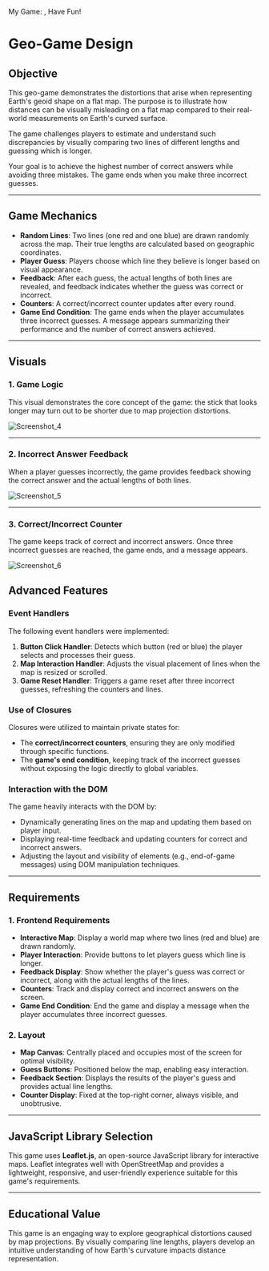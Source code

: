 My Game: , Have Fun!
 


# Geo-Game Design

## Objective

This geo-game demonstrates the distortions that arise when representing Earth's geoid shape on a flat map. The purpose is to illustrate how distances can be visually misleading on a flat map compared to their real-world measurements on Earth's curved surface.

The game challenges players to estimate and understand such discrepancies by visually comparing two lines of different lengths and guessing which is longer.

Your goal is to achieve the highest number of correct answers while avoiding three mistakes. The game ends when you make three incorrect guesses.

---

## Game Mechanics

- **Random Lines**: Two lines (one red and one blue) are drawn randomly across the map. Their true lengths are calculated based on geographic coordinates.
- **Player Guess**: Players choose which line they believe is longer based on visual appearance.
- **Feedback**: After each guess, the actual lengths of both lines are revealed, and feedback indicates whether the guess was correct or incorrect.
- **Counters**: A correct/incorrect counter updates after every round. 
- **Game End Condition**: The game ends when the player accumulates three incorrect guesses. A message appears summarizing their performance and the number of correct answers achieved.

---

## Visuals

### 1. **Game Logic**
This visual demonstrates the core concept of the game: the stick that looks longer may turn out to be shorter due to map projection distortions.

 ![Screenshot_4](https://github.com/user-attachments/assets/2b1a5d98-34df-46db-8a1d-c0ad6317f3a5)


---

### 2. **Incorrect Answer Feedback**
When a player guesses incorrectly, the game provides feedback showing the correct answer and the actual lengths of both lines.

 ![Screenshot_5](https://github.com/user-attachments/assets/c28917ba-fad1-499a-8e59-be314c415d86)


---

### 3. **Correct/Incorrect Counter**
The game keeps track of correct and incorrect answers. Once three incorrect guesses are reached, the game ends, and a message appears.

 ![Screenshot_6](https://github.com/user-attachments/assets/aa44e554-4521-4482-aead-6d333b150e63)

## Advanced Features

### Event Handlers
The following event handlers were implemented:
1. **Button Click Handler**: Detects which button (red or blue) the player selects and processes their guess.
2. **Map Interaction Handler**: Adjusts the visual placement of lines when the map is resized or scrolled.
3. **Game Reset Handler**: Triggers a game reset after three incorrect guesses, refreshing the counters and lines.

### Use of Closures 
Closures were utilized to maintain private states for:
- The **correct/incorrect counters**, ensuring they are only modified through specific functions.
- The **game's end condition**, keeping track of the incorrect guesses without exposing the logic directly to global variables.

### Interaction with the DOM 
The game heavily interacts with the DOM by:
- Dynamically generating lines on the map and updating them based on player input.
- Displaying real-time feedback and updating counters for correct and incorrect answers.
- Adjusting the layout and visibility of elements (e.g., end-of-game messages) using DOM manipulation techniques.

---

## Requirements

### 1. **Frontend Requirements**
- **Interactive Map**: Display a world map where two lines (red and blue) are drawn randomly.
- **Player Interaction**: Provide buttons to let players guess which line is longer.
- **Feedback Display**: Show whether the player's guess was correct or incorrect, along with the actual lengths of the lines.
- **Counters**: Track and display correct and incorrect answers on the screen.
- **Game End Condition**: End the game and display a message when the player accumulates three incorrect guesses.

### 2. **Layout**
- **Map Canvas**: Centrally placed and occupies most of the screen for optimal visibility.
- **Guess Buttons**: Positioned below the map, enabling easy interaction.
- **Feedback Section**: Displays the results of the player's guess and provides actual line lengths.
- **Counter Display**: Fixed at the top-right corner, always visible, and unobtrusive.

---

## JavaScript Library Selection

This game uses **Leaflet.js**, an open-source JavaScript library for interactive maps. Leaflet integrates well with OpenStreetMap and provides a lightweight, responsive, and user-friendly experience suitable for this game's requirements.

---

## Educational Value

This game is an engaging way to explore geographical distortions caused by map projections. By visually comparing line lengths, players develop an intuitive understanding of how Earth's curvature impacts distance representation.
